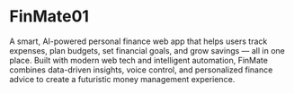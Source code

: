 # FinMate01
A smart, AI-powered personal finance web app that helps users track expenses, plan budgets, set financial goals, and grow savings — all in one place. Built with modern web tech and intelligent automation, FinMate combines data-driven insights, voice control, and personalized finance advice to create a futuristic money management experience.

